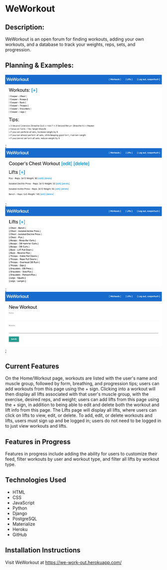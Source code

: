 <h1>WeWorkout</h1>

## Description:

WeWorkout is an open forum for finding workouts, adding your own workouts, and a database to track your weights, reps, sets, and progression.

## Planning & Examples:

![Project Example 1](images/ProjectExample1.png);
![Project Example 2](images/ProjectExample2.png);
![Project Example 3](images/ProjectExample3.png);
![Project Example 4](images/ProjectExample4.png);

## Current Features

On the Home/Workout page, workouts are listed with the user's name and muscle group, followed by form, breathing, and progression tips; users can add workouts from this page using the + sign. Clicking into a workout will then display all lifts associated with that user's muscle group, with the exercise, desired reps, and weight; users can add lifts from this page using the + sign, in addition to being able to edit and delete both the workout and lift info from this page. The Lifts page will display all lifts, where users can click on lifts to view, edit, or delete. To add, edit, or delete workouts and lifts, users must sign up and be logged in; users do not need to be logged in to just view workouts and lifts.

## Features in Progress

Features in progress include adding the ability for users to customize their feed, filter workouts by user and workout type, and filter all lifts by workout type.

## Technologies Used

- HTML
- CSS
- JavaScript
- Python
- Django
- PostgreSQL
- Materialize
- Heroku
- GitHub

## Installation Instructions

Visit WeWorkout at https://we-work-out.herokuapp.com/
